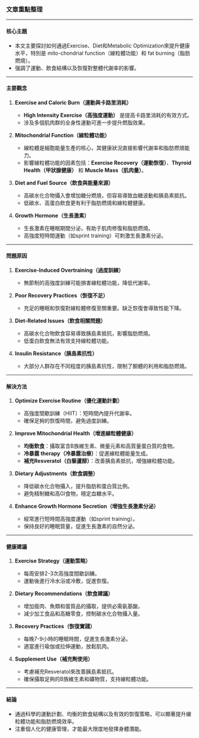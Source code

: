 ### 文章重點整理

---

#### **核心主題**
- 本文主要探討如何通過Exercise、Diet和Metabolic Optimization來提升健康水平，特別是 mito-chondrial function（線粒體功能）和 fat burning（脂肪燃燒）。
- 强調了運動、飲食結構以及恢復對整體代謝率的影響。

---

#### **主要觀念**
1. **Exercise and Caloric Burn（運動與卡路里消耗）**
   - **High Intensity Exercise（高強度運動）** 是提高卡路里消耗的有效方式。
   - 涉及多個肌肉群的全身性運動可進一步提升燃脂效果。

2. **Mitochondrial Function（線粒體功能）**
   - 線粒體是細胞能量生產的核心，其健康狀況直接影響代謝率和脂肪燃燒能力。
   - 影響線粒體功能的因素包括：**Exercise Recovery（運動恢復）**、**Thyroid Health（甲狀腺健康）** 和 **Muscle Mass（肌肉量）**。

3. **Diet and Fuel Source（飲食與能量來源）**
   - 高碳水化合物攝入會增加糖分燃燒，但容易導致血糖波動和胰島素抵抗。
   - 低碳水、高蛋白飲食更有利于脂肪燃燒和線粒體健康。

4. **Growth Hormone（生長激素）**
   - 生長激素在睡眠期間分泌，有助于肌肉修復和脂肪燃燒。
   - 高強度短時間運動（如sprint training）可刺激生長激素分泌。

---

#### **問題原因**
1. **Exercise-Induced Overtraining（過度訓練）**
   - 無節制的高強度訓練可能損害線粒體功能，降低代謝率。
   
2. **Poor Recovery Practices（恢復不足）**
   - 充足的睡眠和恢復對線粒體修復至關重要。缺乏恢復會導致性能下降。

3. **Diet-Related Issues（飲食相關問題）**
   - 高碳水化合物飲食容易導致胰島素抵抗，影響脂肪燃燒。
   - 低蛋白飲食無法有效支持線粒體功能。

4. **Insulin Resistance（胰島素抗性）**
   - 大部分人群存在不同程度的胰島素抗性，限制了酮體的利用和脂肪燃燒。

---

#### **解決方法**
1. **Optimize Exercise Routine（優化運動計劃）**
   - 高強度間歇訓練（HIIT）：短時間內提升代謝率。
   - 確保足夠的恢復時間，避免過度訓練。

2. **Improve Mitochondrial Health（增進線粒體健康）**
   - **均衡飲食**：攝取富含B族維生素、微量元素和高質量蛋白質的食物。
   - **冷暴露 therapy（冷暴露治療）**：促進線粒體能量生成。
   - **補充Resveratol（白藜蘆醇）**：改善胰島素抵抗，增強線粒體功能。

3. **Dietary Adjustments（飲食調整）**
   - 降低碳水化合物攝入，提升脂肪和蛋白質比例。
   - 避免精制糖和高GI食物，穩定血糖水平。

4. **Enhance Growth Hormone Secretion（增強生長激素分泌）**
   - 經常進行短時間高強度運動（如sprint training）。
   - 保持良好的睡眠質量，促進生長激素的自然分泌。

---

#### **健康建議**
1. **Exercise Strategy（運動策略）**
   - 每周安排2-3次高強度間歇訓練。
   - 運動後進行冷水浴或冷敷，促進恢復。

2. **Dietary Recommendations（飲食建議）**
   - 增加瘦肉、魚類和蛋質品的攝取，提供必需氨基酸。
   - 減少加工食品和高糖零食，控制碳水化合物攝入量。

3. **Recovery Practices（恢復實踐）**
   - 每晚7-9小時的睡眠時間，促進生長激素分泌。
   - 適當進行瑜伽或拉伸運動，放鬆肌肉。

4. **Supplement Use（補充劑使用）**
   - 考慮補充Resveratol來改善胰島素抵抗。
   - 確保攝取足夠的B族維生素和礦物質，支持線粒體功能。

---

#### **結論**
- 通過科學的運動計劃、均衡的飲食結構以及有效的恢復策略，可以顯著提升線粒體功能和脂肪燃燒效率。
- 注重個人化的健康管理，才能最大限度地發揮身體潛能。